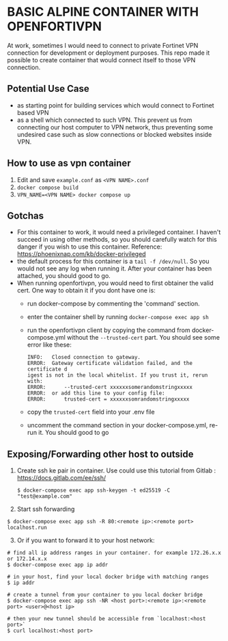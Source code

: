 BASIC ALPINE CONTAINER WITH OPENFORTIVPN
========================================

At work, sometimes I would need to connect to private Fortinet VPN connection for development or deployment purposes. This repo made it possible to create container that would connect itself to those VPN connection.

## Potential Use Case
- as starting point for building services which would connect to Fortinet based VPN
- as a shell which connected to such VPN. This prevent us from connecting our host computer to VPN network, thus preventing some undesired case such as slow connections or blocked websites inside VPN.

## How to use as vpn container

1. Edit and save `example.conf` as `<VPN NAME>.conf`
2. `docker compose build`
3. `VPN_NAME=<VPN NAME> docker compose up`

## Gotchas
- For this container to work, it would need a privileged container. I haven't succeed in using other methods, so you should carefully watch for this danger if you wish to use this container. Reference: https://phoenixnap.com/kb/docker-privileged
- the default process for this container is a `tail -f /dev/null`. So you would not see any log when running it. After your container has been attached, you should good to go.
- When running openfortivpn, you would need to first obtainer the valid cert. One way to obtain it if you dont have one is:
  - run docker-compose by commenting the 'command' section.
  - enter the container shell by running `docker-compose exec app sh`
  - run the openfortivpn client by copying the command from docker-compose.yml without the `--trusted-cert` part. You should see some error like these:

    ```
    INFO:   Closed connection to gateway.
    ERROR:  Gateway certificate validation failed, and the certificate d
    igest is not in the local whitelist. If you trust it, rerun with:
    ERROR:      --trusted-cert xxxxxxsomerandomstringxxxxx                                             
    ERROR:  or add this line to your config file:
    ERROR:      trusted-cert = xxxxxxsomrandomstringxxxxx
    ```
  - copy the `trusted-cert` field into your .env file
  - uncomment the command section in your docker-compose.yml, re-run it. You should good to go

## Exposing/Forwarding other host to outside

1. Create ssh ke pair in container. Use could use this tutorial from Gitlab : https://docs.gitlab.com/ee/ssh/

   ```
   $ docker-compose exec app ssh-keygen -t ed25519 -C "test@example.com"  
   ```
2. Start ssh forwarding

  ```
  $ docker-compose exec app ssh -R 80:<remote ip>:<remote port> localhost.run
  ```

3. Or if you want to forward it to your host network:

  ```
  # find all ip address ranges in your container. for example 172.26.x.x or 172.14.x.x
  $ docker-compose exec app ip addr 

  # in your host, find your local docker bridge with matching ranges
  $ ip addr

  # create a tunnel from your container to you local docker bridge
  $ docker-compose exec app ssh -NR <host port>:<remote ip>:<remote port> <user>@<host ip>

  # then your new tunnel should be accessible from `localhost:<host port>`
  $ curl localhost:<host port>
  ```

